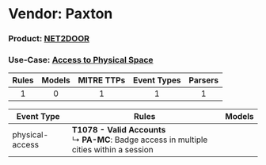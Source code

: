 Vendor: Paxton
==============
### Product: [NET2DOOR](../ds_paxton_net2door.md)
### Use-Case: [Access to Physical Space](../../../../UseCases/uc_access_to_physical_space.md)

| Rules | Models | MITRE TTPs | Event Types | Parsers |
|:-----:|:------:|:----------:|:-----------:|:-------:|
|   1   |   0    |     1      |      1      |    1    |

| Event Type      | Rules                                                                                              | Models |
| --------------- | -------------------------------------------------------------------------------------------------- | ------ |
| physical-access | <b>T1078 - Valid Accounts</b><br> ↳ <b>PA-MC</b>: Badge access in multiple cities within a session |        |